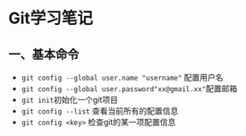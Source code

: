 # Git学习笔记

## 一、基本命令

- `git config --global user.name "username"` 配置用户名
- `git config --global user.password"xx@gmail.xx"`配置邮箱
- `git init`初始化一个git项目
- `git config --list` 查看当前所有的配置信息
- `git config <key>` 检查git的某一项配置信息

